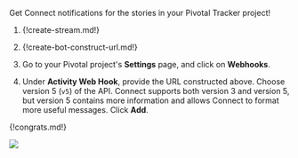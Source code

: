 Get Connect notifications for the stories in your Pivotal Tracker project!

1. {!create-stream.md!}

1. {!create-bot-construct-url.md!}

1. Go to your Pivotal project's **Settings** page, and click on **Webhooks**.

1. Under **Activity Web Hook**, provide the URL constructed above.
   Choose version 5 (`v5`) of the API. Connect supports both version 3 and
   version 5, but version 5 contains more information and allows
   Connect to format more useful messages. Click **Add**.

{!congrats.md!}

![](/static/images/integrations/pivotal/001.png)
